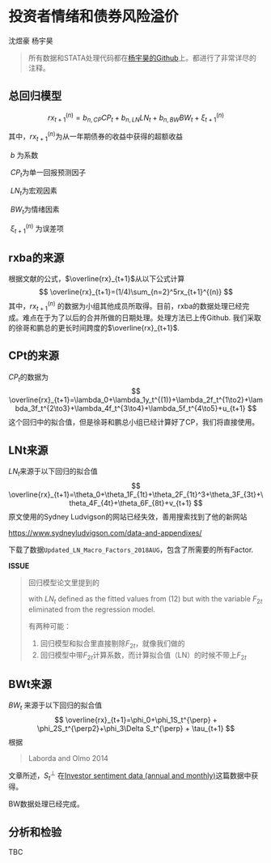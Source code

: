 # 投资者情绪和债券风险溢价

沈煜豪 杨宇昊

> 所有数据和STATA处理代码都在[杨宇昊的Github](https://github.com/QSCTech-Sange/Inversor-Sentiment)上。都进行了非常详尽的注释。

## 总回归模型

$$
rx_{t+1}^{(n)}=b_{n,CP}CP_t+b_{n,LN}LN_t+b_{n,BW}BW_t+\xi_{t+1}^{(n)}
$$

其中，$rx_{t+1}^{(n)}$为从一年期债券的收益中获得的超额收益

​	   $b$ 为系数

​           $CP_t$为单一回报预测因子

​	   $LN_t$为宏观因素

​	   $BW_t$为情绪因素

​	   $\xi_{t+1}^{(n)}$ 为误差项



## rxba的来源

根据文献的公式，$\overline{rx}_{t+1}$从以下公式计算
$$
\overline{rx}_{t+1}=(1/4)\sum_{n=2}^5rx_{t+1}^{(n)}
$$
其中，$rx_{t+1}^{(n)}$ 的数据为小组其他成员所取得。目前，rxba的数据处理已经完成。难点在于为了以后的合并所做的日期处理。处理方法已上传Github. 我们采取的徐哥和鹏总的更长时间跨度的$\overline{rx}_{t+1}$.



## CPt的来源

$CP_t$的数据为
$$
\overline{rx}_{t+1}=\lambda_0+\lambda_1y_t^{(1)}+\lambda_2f_t^{1\to2}+\lambda_3f_t^{2\to3}+\lambda_4f_t^{3\to4}+\lambda_5f_t^{4\to5}+u_{t+1}
$$
这个回归中的拟合值，但是徐哥和鹏总小组已经计算好了CP，我们将直接使用。



## LNt来源

$LN_t$来源于以下回归的拟合值
$$
\overline{rx}_{t+1}=\theta_0+\theta_1F_{1t}+\theta_2F_{1t}^3+\theta_3F_{3t}+\theta_4F_{4t}+\theta_6F_{8t}+v_{t+1}
$$
原文使用的Sydney Ludvigson的网站已经失效，善用搜索找到了他的新网站

https://www.sydneyludvigson.com/data-and-appendixes/

下载了数据`Updated_LN_Macro_Factors_2018AUG`，包含了所需要的所有Factor.

**ISSUE** 

> 回归模型论文里提到的
>
> with $LN_t$ defined as the fitted values from (12) but with the variable $F_{2t}$ eliminated from the regression model.
>
> 有两种可能：
>
> 1. 回归模型和拟合里直接剔除$F_{2t}$，就像我们做的
> 2. 回归模型中带$F_{2t}$计算系数，而计算拟合值（LN）的时候不带上$F_{2t}$



## BWt来源

$BW_t$ 来源于以下回归的拟合值
$$
\overline{rx}_{t+1}=\phi_0+\phi_1S_t^{\perp} + \phi_2S_t^{\perp2}+\phi_3\Delta S_t^{\perp} + \tau_{t+1}
$$
根据

> Laborda and Olmo 2014

文章所述，$S_t^{\perp}$ 在[Investor sentiment data (annual and monthly)](http://pages.stern.nyu.edu/~jwurgler/data/Copy%20of%20Investor_Sentiment_Data_20160331_POST.xlsx)这篇数据中获得。

BW数据处理已经完成。



## 分析和检验

TBC